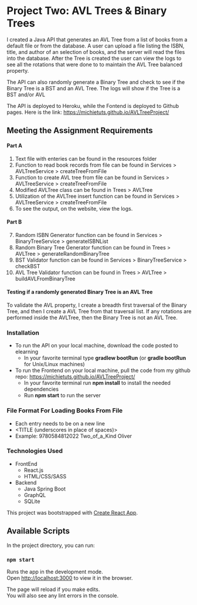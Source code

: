 # Project Two: AVL Trees & Binary Trees
I created a Java API that generates an AVL Tree from a list of books from a default file or from the database. A user can upload a file listing the ISBN, title, and author of an selection of books, and the server will read the files into the database. After the Tree is created the user can view the logs to see all the rotations that were done to to maintain the AVL Tree balanced property.

The API can also randomly generate a Binary Tree and check to see if the Binary Tree is a BST and an AVL Tree. The logs will show if the Tree is a BST and/or AVL

The API is deployed to Heroku, while the Fontend is deployed to Github pages. Here is the link: https://michietuts.github.io/AVLTreeProject/

## Meeting the Assignment Requirements
#### Part A
1. Text file with enteries can be found in the resources folder
2. Function to read book records from file can be found in Services > AVLTreeService > createTreeFromFile
3. Function to create AVL tree from file can be found in Services > AVLTreeService > createTreeFromFile
4. Modified AVLTree class can be found in Trees > AVLTree
5. Utilization of the AVLTree insert function can be found in Services > AVLTreeService > createTreeFromFile
6. To see the output, on the website, view the logs.

#### Part B
7. Random ISBN Generator function can be found in Services > BinaryTreeService > generateISBNList
8. Random Binary Tree Generator function can be found in Trees > AVLTree > generateRandomBinaryTree
9. BST Validator function can be found in Services > BinaryTreeService > checkBST
10. AVL Tree Validator function can be found in Trees > AVLTree > buildAVLFromBinaryTree

#### Testing if a randomly generated Binary Tree is an AVL Tree
To validate the AVL property, I create a breadth first traversal of the Binary Tree, and then I create a AVL Tree from that traversal list. If any rotations are performed inside the AVLTree, then the Binary Tree is not an AVL Tree.

### Installation
- To run the API on your local machine, download the code posted to elearning
    - In your favorite terminal type **gradlew bootRun** (or **gradle bootRun** for Unix/Linux machines)
- To run the Frontend on your local machine, pull the code from my github repo: https://michietuts.github.io/AVLTreeProject/
    - In your favorite terminal run **npm install** to install the needed dependencies
    - Run **npm start** to run the server

### File Format For Loading Books From File
- Each entry needs to be on a new line
- <ISBN> <TITLE (underscores in place of spaces)> <Author>
- Example: 9780584812022 Two_of_a_Kind Oliver

### Technologies Used
- FrontEnd
    - React.js
    - HTML/CSS/SASS
- Backend
    - Java Spring Boot
    - GraphQL
    - SQLite

This project was bootstrapped with [Create React App](https://github.com/facebook/create-react-app).

## Available Scripts

In the project directory, you can run:

### `npm start`

Runs the app in the development mode.<br />
Open [http://localhost:3000](http://localhost:3000) to view it in the browser.

The page will reload if you make edits.<br />
You will also see any lint errors in the console.

